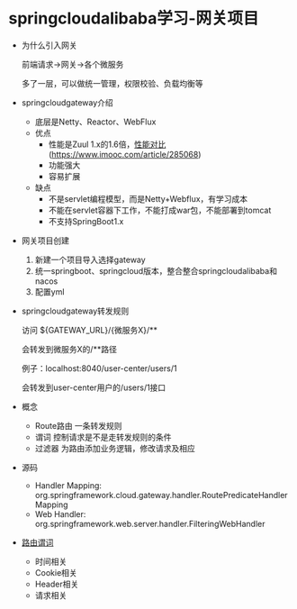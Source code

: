 # springcloudalibaba学习-网关项目
- 为什么引入网关

  前端请求->网关->各个微服务

  多了一层，可以做统一管理，权限校验、负载均衡等

- springcloudgateway介绍

  - 底层是Netty、Reactor、WebFlux
  - 优点
    - 性能是Zuul 1.x的1.6倍，[性能对比]()(https://www.imooc.com/article/285068)
    - 功能强大
    - 容易扩展
  - 缺点
    - 不是servlet编程模型，而是Netty+Webflux，有学习成本
    - 不能在servlet容器下工作，不能打成war包，不能部署到tomcat
    - 不支持SpringBoot1.x

- 网关项目创建

  1. 新建一个项目导入选择gateway
  2. 统一springboot、springcloud版本，整合整合springcloudalibaba和nacos
  3. 配置yml

- springcloudgateway转发规则

  访问 ${GATEWAY_URL}/{微服务X}/**

  会转发到微服务X的/**路径

  例子：localhost:8040/user-center/users/1

  会转发到user-center用户的/users/1接口
  
 - 概念
    - Route路由
        一条转发规则
    - 谓词
        控制请求是不是走转发规则的条件
    - 过滤器
        为路由添加业务逻辑，修改请求及相应
        
 - 源码
    - Handler Mapping: org.springframework.cloud.gateway.handler.RoutePredicateHandlerMapping
    - Web Handler: org.springframework.web.server.handler.FilteringWebHandler
 
 - [路由谓词](https://www.imooc.com/article/290804)
    - 时间相关
    - Cookie相关
    - Header相关
    - 请求相关
